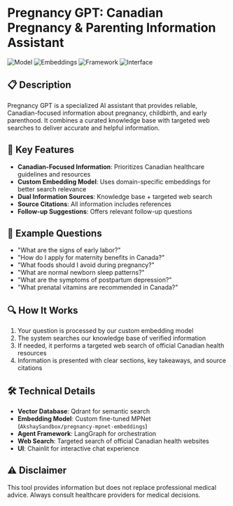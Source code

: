 # Pregnancy GPT: Canadian Pregnancy & Parenting Information Assistant

![Model](https://img.shields.io/badge/Model-GPT--4-blue)
![Embeddings](https://img.shields.io/badge/Embeddings-Custom%20MPNet-yellow)
![Framework](https://img.shields.io/badge/Framework-LangChain%20%7C%20LangGraph-green)
![Interface](https://img.shields.io/badge/Interface-Chainlit-purple)

## 📋 Description

Pregnancy GPT is a specialized AI assistant that provides reliable, Canadian-focused information about pregnancy, childbirth, and early parenthood. It combines a curated knowledge base with targeted web searches to deliver accurate and helpful information.

## 🌟 Key Features

- **Canadian-Focused Information**: Prioritizes Canadian healthcare guidelines and resources
- **Custom Embedding Model**: Uses domain-specific embeddings for better search relevance
- **Dual Information Sources**: Knowledge base + targeted web search
- **Source Citations**: All information includes references
- **Follow-up Suggestions**: Offers relevant follow-up questions

## 💬 Example Questions

- "What are the signs of early labor?"
- "How do I apply for maternity benefits in Canada?"
- "What foods should I avoid during pregnancy?"
- "What are normal newborn sleep patterns?"
- "What are the symptoms of postpartum depression?"
- "What prenatal vitamins are recommended in Canada?"

## 🔍 How It Works

1. Your question is processed by our custom embedding model
2. The system searches our knowledge base of verified information
3. If needed, it performs a targeted web search of official Canadian health resources
4. Information is presented with clear sections, key takeaways, and source citations

## 🛠️ Technical Details

- **Vector Database**: Qdrant for semantic search
- **Embedding Model**: Custom fine-tuned MPNet (`AkshaySandbox/pregnancy-mpnet-embeddings`)
- **Agent Framework**: LangGraph for orchestration
- **Web Search**: Targeted search of official Canadian health websites
- **UI**: Chainlit for interactive chat experience

## ⚠️ Disclaimer

This tool provides information but does not replace professional medical advice. Always consult healthcare providers for medical decisions. 